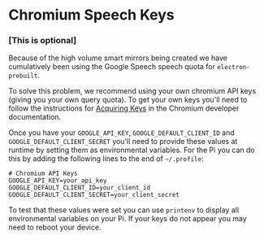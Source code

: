 # Chromium Speech Keys
### [This is optional]

Because of the high volume smart mirrors being created we have cumulatively been using the Google Speech speech quota for `electron-prebuilt`.

To solve this problem, we recommend using your own chromium API keys (giving you your own query quota). To get your own keys you'll need to follow the instructions for [Acquiring Keys](https://www.chromium.org/developers/how-tos/api-keys) in the  Chromium developer documentation.

Once you have your `GOOGLE_API_KEY`, `GOOGLE_DEFAULT_CLIENT_ID` and `GOOGLE_DEFAULT_CLIENT_SECRET` you'll need to provide these values at runtime by setting them as environmental variables. For the Pi you can do this by adding the following lines to the end of `~/.profile`:

```
# Chromium API Keys
GOOGLE_API_KEY=your_api_key
GOOGLE_DEFAULT_CLIENT_ID=your_client_id
GOOGLE_DEFAULT_CLIENT_SECRET=your_client_secret
```

To test that these values were set you can use `printenv` to display all environmental variables on your Pi. If your keys do not appear you may need to reboot your device.